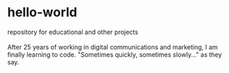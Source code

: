 # hello-world
repository for educational and other projects<br><br>
After 25 years of working in digital communications and marketing, I am finally learning to code. "Sometimes quickly, sometimes slowly..." as they say.
